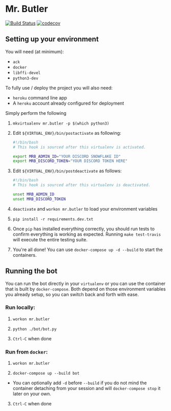 # Mr. Butler

[![Build Status](https://travis-ci.org/urda/mr.butler.svg?branch=master)](https://travis-ci.org/urda/mr.butler)
[![codecov](https://codecov.io/gh/urda/mr.butler/branch/master/graph/badge.svg)](https://codecov.io/gh/urda/mr.butler)

## Setting up your environment

You will need (at minimum):

- `ack`
- `docker`
- `libffi-devel`
- `python3-dev`

To fully use / deploy the project you will also need:

- `heroku` command line app
- A `heroku` account already configured for deployment

Simply perform the following

1. `mkvirtualenv mr.butler -p $(which python3)`

2. Edit `${VIRTUAL_ENV}/bin/postactivate` as following:

    ```bash
    #!/bin/bash
    # This hook is sourced after this virtualenv is activated.

    export MRB_ADMIN_ID="YOUR DISCORD SNOWFLAKE ID"
    export MRB_DISCORD_TOKEN="YOUR DISCORD TOKEN HERE"
    ```

3. Edit `${VIRTUAL_ENV}/bin/postdeactivate` as follows:

    ```bash
    #!/bin/bash
    # This hook is sourced after this virtualenv is deactivated.

    unset MRB_ADMIN_ID
    unset MRB_DISCORD_TOKEN
    ```

4. `deactivate` and `workon mr.butler` to load your environment variables

5. `pip install -r requirements.dev.txt`

6. Once `pip` has installed everything correctly, you should run tests to
   confirm everything is working as expected. Running `make test-travis` will
   execute the entire testing suite.

7. You're all done! You can use `docker-compose up -d --build` to start
   the containers.

## Running the bot

You can run the bot directly in your `virtualenv` or you can use the container
that is built by `docker-compose`. Both depend on those environment variables
you already setup, so you can switch back and forth with ease.

### Run locally:

1. `workon mr.butler`

2. `python ./bot/bot.py`

3. `Ctrl-C` when done

### Run from `docker`:

1. `workon mr.butler`

2. `docker-compose up --build bot`
  - You can optionally add `-d` before `--build` if you do not mind the
    container detaching from your session and will `docker-compose stop` it
    later on your own.

3. `Ctrl-C` when done

